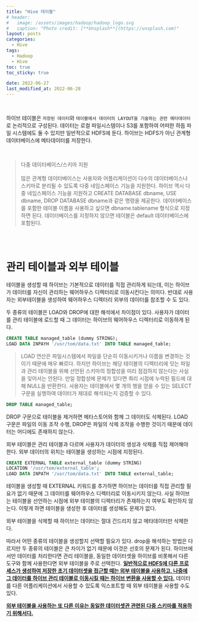 ```yaml
---
title: "Hive 테이블"
# header:
#   image: /assets/images/hadoop/hadoop_logo.svg
#   caption: "Photo credit: [**Unsplash**](https://unsplash.com)"
layout: posts
categories:
  - Hive
tags:
  - Hadoop
  - Hive
toc: true
toc_sticky: true

date: 2022-06-27
last_modified_at: 2022-06-28
---
```


<br>

하이브 테이블은 `저장된 데이터`와 `테이블에서 데이터의 LAYOUT을 기술하는 관련 메타데이터`로 논리적으로 구성된다. 데이터는 로컬 파일시스템이나 S3를 포함하여 어떠한 하둡 파일 시스템에도 둘 수 있지만 일반적으로 HDFS에 둔다. 하이브는 HDFS가 아닌 관계형 데이터베이스에 메타데이터를 저장한다.

<br>

> 다중 데이터베이스/스키마 지원 <br><br>
> 많은 관계형 데이터베이스는 사용자와 어플리케이션이 다수의 데이터베이스나 스키마로 분리될 수 있도록 다중 네임스페이스 기능을 지원한다. 하이브 역시 다중 네임스페이스 기능을 지원하고 CREATE DATABASE dbname, USE dbname, DROP DATABASE dbname과 같은 명령을 제공한다. 데이터베이스를 포함한 테이블 이름을 사용하고 싶으면 dbname.tablename 형식으로 지정하면 된다. 데이터베이스를 지정하지 않으면 테이블은 default 데이터베이스에 포함된다.

<br><br>

# 관리 테이블과 외부 테이블

테이블을 생성할 때 하이브는 기본적으로 데이터를 직접 관리하게 되는데, 이는 하이브가 데이터를 자신이 관리하는 웨어하우스 디렉터리로 이동시킨다는 의미다. 반대로 사용자는 외부테이블을 생성하여 웨어하우스 디렉터리 외부의 데이터를 참조할 수 도 있다.

두 종류의 테이블은 LOAD와 DROP에 대한 해석에서 차이점이 있다. 사용자가 데이터를 관리 테이블에 로드할 때 그 데이터는 하이브의 웨어하우스 디렉터리로 이동하게 된다.

```SQL
CREATE TABLE managed_table (dummy STRING);
LOAD DATA INPAYH '/usr/tom/data.txt' INTO TABLE managed_table;
```

> LOAD 연산은 파일시스템에서 파일을 단순히 이동시키거나 이름을 변경하는 것이기 때문에 매우 빠르다. 하지만 하이브는 해당 테이블의 디렉터리에 잇는 파일과 관리 테이블을 위해 선언된 스키마의 정합성을 미리 점검하지 않는다는 사실을 잊어서는 안된다. 만일 정합성에 문제가 있다면 쿼리 시점에 누락된 필드에 대해 NULL을 반환한다. 사용자는 테이블에서 몇 개의 행을 얻을 수 있는 SELECT 구문을 실행하여 데이터가 제대로 해석되는지 검증할 수 있다.

```SQL
DROP TABLE managed_table;
```

DROP 구문으로 테이블을 제거하면 메타스토어와 함께 그 데이터도 삭제된다. LOAD 구문은 파일의 이동 조작 수행, DROP은 파일의 삭제 조작을 수행한 것이기 때문에 데이터는 어디에도 존재하지 않는다.

외부 테이블은 관리 테이블과 다르며 사용자가 데이터의 생성과 삭제를 직접 제어해야 한다. 외부 데이터의 위치는 테이블을 생성하는 시점에 지정된다.

```SQL
CREATE EXTERNAL TABLE external_table (dummy STRING)
LOCATION '/usr/tom/external_table';
LOAD DATA INPATH '/usr/tom/data.txt' INTO TABLE external_table;
```

테이블을 생성할 때 EXTERNAL 키워드를 추가하면 하이브는 데이터를 직접 관리할 필요가 없기 때문에 그 데이터를 웨어하우스 디렉터리로 이동시키지 않는다. 사실 하이브는 테이블을 선언하는 시점에 외부 테이블의 디렉터리가 존재하는지 여부도 확인하지 않는다. 이렇게 하면 테이블을 생성한 후 데이터를 생성해도 문제가 없다.

외부 테이블을 삭제할 때 하이브는 데이터는 절대 건드리지 않고 메타데이터만 삭제한다.

따라서 어떤 종류의 테이블을 생성할지 선택할 필요가 있다. drop을 해석하는 방법은 다르지만 두 종류의 테이블은 큰 차이가 없기 때문에 이것은 선호의 문제가 된다. 하이브에서만 데이터를 처리한다면 관리 테이블을, 동일한 데이터셋을 하이브를 비롯해서 다른 도구와 함께 사용한다면 외부 테이블을 주로 선택한다. <b><u>일반적으로 HDFS에 다른 프로세스가 생성하여 저장한 초기 데이터셋을 접근할 때는 외부 테이블을 사용하고, 나중에 그 데이터를 하이브 관리 테이블로 이동시킬 때는 하이브 변환을 사용할 수 있다.</u></b> 데이터를 다른 어플리케이션에서 사용할 수 있도록 익스포트할 때 외부 테이블을 사용할 수도 있다.

<b><u>외부 테이블을 사용하는 또 다른 이유는 동일한 데이터셋관 관련된 다중 스키마를 적용하기 위해서다.</u></b>
